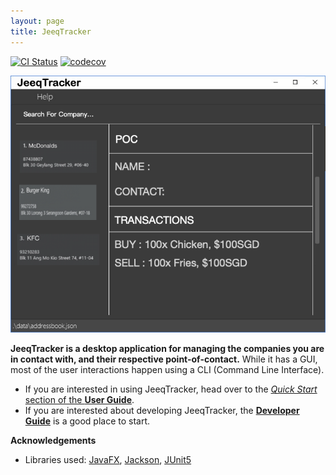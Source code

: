 ```yaml
---
layout: page
title: JeeqTracker
---
```


[![CI Status](https://github.com/AY2223S1-CS2103T-T09-1/tp/workflows/Java%20CI/badge.svg)](https://github.com/AY2223S1-CS2103T-T09-1/tp/actions)
[![codecov](https://codecov.io/gh/AY2223S1-CS2103T-T09-1/tp/branch/master/graph/badge.svg?token=JU450Y7L4A)](https://codecov.io/gh/AY2223S1-CS2103T-T09-1/tp)

![Ui](images/Ui.png)

**JeeqTracker is a desktop application for managing the companies you are in contact with, and their respective point-of-contact.** 
While it has a GUI, most of the user interactions happen using a CLI (Command Line Interface).

* If you are interested in using JeeqTracker, head over to the [_Quick Start_ section of the **User Guide**](UserGuide.html#quick-start).
* If you are interested about developing JeeqTracker, the [**Developer Guide**](DeveloperGuide.html) is a good place to start.


**Acknowledgements**

* Libraries used: [JavaFX](https://openjfx.io/), [Jackson](https://github.com/FasterXML/jackson), [JUnit5](https://github.com/junit-team/junit5)
